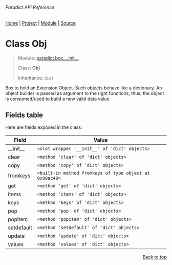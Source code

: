 ###### Paradict API Reference
[Home](/docs/api/README.md) | [Project](/README.md) | [Module](/docs/api/modules/paradict/box/__init__/README.md) | [Source](/paradict/box/__init__.py)

# Class Obj
> Module: [paradict.box.\_\_init\_\_](/docs/api/modules/paradict/box/__init__/README.md)
>
> Class: **Obj**
>
> Inheritance: `dict`

Box to hold an Extension Object. Such objects behave like a dictionary.
An object builder is passed as argument to the right functions, thus,
the object is consumed/used to build a new valid data value

## Fields table
Here are fields exposed in the class:

| Field | Value |
| --- | --- |
| \_\_init\_\_ | `<slot wrapper '__init__' of 'dict' objects>` |
| clear | `<method 'clear' of 'dict' objects>` |
| copy | `<method 'copy' of 'dict' objects>` |
| fromkeys | `<built-in method fromkeys of type object at 0x90ac40>` |
| get | `<method 'get' of 'dict' objects>` |
| items | `<method 'items' of 'dict' objects>` |
| keys | `<method 'keys' of 'dict' objects>` |
| pop | `<method 'pop' of 'dict' objects>` |
| popitem | `<method 'popitem' of 'dict' objects>` |
| setdefault | `<method 'setdefault' of 'dict' objects>` |
| update | `<method 'update' of 'dict' objects>` |
| values | `<method 'values' of 'dict' objects>` |

<p align="right"><a href="#paradict-api-reference">Back to top</a></p>
